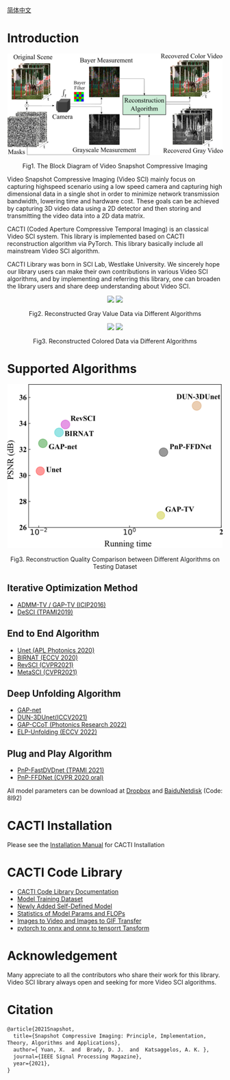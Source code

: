 [简体中文](README_cn.md)  

# Introduction

<div align="center">
  <img src="docs/images/SCI.png" width="600"/>  
  
  Fig1. The Block Diagram of Video Snapshot Compressive Imaging 
</div>

Video Snapshot Compressive Imaging (Video SCI) mainly focus on capturing highspeed scenario using a low speed camera and capturing high dimensional data in a single shot in order to  minimize network transmission bandwidth, lowering time and hardware cost. These goals can be achieved by capturing 3D video data using a 2D detector and then storing and transmitting the video data into a 2D data matrix.

CACTI (Coded Aperture Compressive Temporal Imaging) is an classical Video SCI system. This library is implemented based on CACTI reconstruction algorithm via PyTorch. This library basically include all mainstream Video SCI algorithm.

CACTI Library was born in SCI Lab, Westlake University. We sincerely hope our library users can make their own contributions in various Video SCI algorithms, and by implementing and referring this library, one can broaden the library users and share deep understanding about Video SCI.

<div align="center">
  <img src="docs/gif/kobe.gif" />  
  <img src="docs/gif/crash.gif" />  

  Fig2. Reconstructed Gray Value Data via Different Algorithms
</div>

<div align="center">
  <img src="docs/gif/Bosphorus.gif"/> 
  <img src="docs/gif/ShakeNDry.gif"/> 

  Fig3. Reconstructed Colored Data via Different Algorithms
</div>

# Supported Algorithms
<div align="center">
  <img src="docs/images/psnr_time.png" width="600"/>

  Fig3. Reconstruction Quality Comparison between Different Algorithms on Testing Dataset
</div>

## Iterative Optimization Method 
* [ADMM-TV / GAP-TV (ICIP2016)](configs/TV/README.md)  
* [DeSCI (TPAMI2019)](configs/DeSCI/README.md)

## End to End Algorithm 
* [Unet (APL Photonics 2020)](configs/Unet/README.md) 
* [BIRNAT (ECCV 2020)](configs/BIRNAT/README.md) 
* [RevSCI (CVPR2021)](configs/RevSCI/README.md) 
* [MetaSCI (CVPR2021)](configs/MetaSCI/README.md) 

## Deep Unfolding Algorithm
* [GAP-net](configs/GAP-net/README.md) 
* [DUN-3DUnet(ICCV2021)](configs/DUN-3DUnet/README.md) 
* [GAP-CCoT (Photonics Research 2022)](configs/GAP-CCoT/README_cn.md) 
* [ELP-Unfolding (ECCV 2022)](configs/ELP-Unfolding/README_cn.md) 

## Plug and Play Algorithm
* [PnP-FastDVDnet (TPAMI 2021)](configs/PnP-FastDVD/README.md) 
* [PnP-FFDNet (CVPR 2020 oral)](configs/PnP-FFDNet/README.md) 

All model parameters can be download at [Dropbox](https://www.dropbox.com/sh/3cj7nv5l0hfqup9/AAAMbLQXmoVki98cqwuv754ia?dl=0) and [BaiduNetdisk](https://pan.baidu.com/s/1wWqlXQCshwDAyaIkUkinHg) (Code: 8l92)

# CACTI Installation
Please see the [Installation Manual](docs/install.md) for CACTI Installation


# CACTI Code Library
* [CACTI Code Library Documentation](docs/introduction.md)
* [Model Training Dataset](docs/add_datasets.md)
* [Newly Added Self-Defined Model](docs/add_models.md)
* [Statistics of Model Params and FLOPs](docs/params_flops.md)
* [Images to Video and Images to GIF Transfer](docs/video_gif.md)
* [pytorch to onnx and onnx to tensorrt Tansform](docs/onnx_tensorrt.md)


# Acknowledgement
Many appreciate to all the contributors who share their work for this library. Video SCI library always open and seeking for more Video SCI algorithms.

# Citation
```
@article{2021Snapshot,
  title={Snapshot Compressive Imaging: Principle, Implementation, Theory, Algorithms and Applications},
  author={ Yuan, X.  and  Brady, D. J.  and  Katsaggelos, A. K. },
  journal={IEEE Signal Processing Magazine},
  year={2021},
}
```
